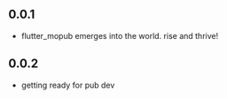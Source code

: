 ## 0.0.1

* flutter_mopub emerges into the world. rise and thrive!

## 0.0.2

* getting ready for pub dev
